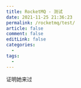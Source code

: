 ```yaml
---
title: RocketMQ - 测试
date: 2021-11-25 21:36:23
permalink: /rocketmq/test/
article: false
comment: false
editLink: false
categories:
  - 
tags: 
  - 
---
```


证明她来过
